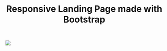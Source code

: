 <html>
<h1 style="text-align:center;">Responsive Landing Page made with Bootstrap</h1>
<br>

![](https://github.com/JessicaTodor/Responsive_Landingpage/blob/main/Landingpage.PNG?raw=true)
</html>
